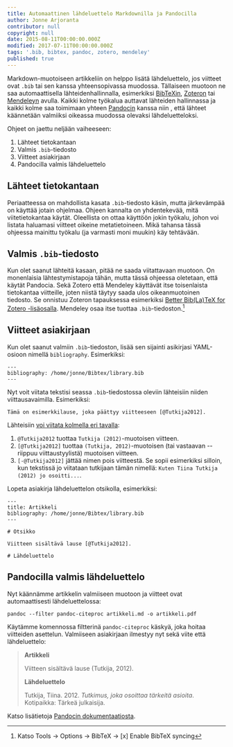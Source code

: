 ```yaml
---
title: Automaattinen lähdeluettelo Markdownilla ja Pandocilla
author: Jonne Arjoranta
contributor: null
copyright: null
date: 2015-08-11T00:00:00.000Z
modified: 2017-07-11T00:00:00.000Z
tags: '.bib, bibtex, pandoc, zotero, mendeley'
published: true
---
```


Markdown-muotoiseen artikkeliin on helppo lisätä lähdeluettelo, jos viitteet ovat `.bib` tai sen kanssa yhteensopivassa muodossa. Tällaiseen muotoon ne saa automaattisella lähteidenhallinnalla, esimerkiksi [BibTeXin](http://www.bibtex.org/), [Zoteron](https://www.zotero.org/) tai [Mendeleyn](https://www.mendeley.com/) avulla. Kaikki kolme työkalua auttavat lähteiden hallinnassa ja kaikki kolme saa toimimaan yhteen [Pandocin](http://pandoc.org/) kanssa niin , että lähteet käännetään valmiiksi oikeassa muodossa olevaksi lähdeluetteloksi.

Ohjeet on jaettu neljään vaiheeseen:

1. Lähteet tietokantaan
2. Valmis `.bib`-tiedosto
3. Viitteet asiakirjaan
4. Pandocilla valmis lähdeluettelo

## Lähteet tietokantaan

Periaatteessa on mahdollista kasata `.bib`-tiedosto käsin, mutta järkevämpää on käyttää jotain ohjelmaa. Ohjeen kannalta on yhdentekevää, mitä viitetietokantaa käytät. Oleellista on ottaa käyttöön jokin työkalu, johon voi listata haluamasi viitteet oikeine metatietoineen. Mikä tahansa tässä ohjeessa mainittu työkalu (ja varmasti moni muukin) käy tehtävään.

## Valmis `.bib`-tiedosto

Kun olet saanut lähteitä kasaan, pitää ne saada viitattavaan muotoon. On monenlaisia lähtestymistapoja tähän, mutta tässä ohjeessa oletetaan, että käytät Pandocia. Sekä Zotero että Mendeley käyttävät itse toisenlaista tietokantaa viitteille, joten niistä täytyy saada ulos oikeanmuotoinen tiedosto. Se onnistuu Zoteron tapauksessa esimerkiksi [Better Bib(La)TeX for Zotero -lisäosalla](https://github.com/retorquere/zotero-better-bibtex). Mendeley osaa itse tuottaa `.bib`-tiedoston.[^mendeleybib]

[^mendeleybib]: Katso Tools -> Options -> BibTeX -> [x] Enable BibTeX syncing

## Viitteet asiakirjaan

Kun olet saanut valmiin `.bib`-tiedoston, lisää sen sijainti asikirjasi YAML-osioon nimellä `bibliography`. Esimerkiksi:

~~~~~~~~
---
bibliography: /home/jonne/Bibtex/library.bib
---
~~~~~~~~

Nyt voit viitata tekstisi seassa `.bib`-tiedostossa oleviin lähteisiin niiden viittausavaimilla. Esimerkiksi:

~~~~~~~~
Tämä on esimerkkilause, joka päättyy viitteeseen [@Tutkija2012].
~~~~~~~~

Lähteisiin [voi viitata kolmella eri tavalla](http://pandoc.org/README.html#citations):

1. `@Tutkija2012` tuottaa `Tutkija (2012)`-muotoisen viitteen.
2. `[@Tutkija2012]` tuottaa `(Tutkija, 2012)`-muotoisen (tai vastaavan -- riippuu viittaustyylistä) muotoisen viitteen.
3. `[-@Tutkija2012]` jättää nimen pois viitteestä. Se sopii esimerkiksi silloin, kun tekstissä jo viitataan tutkijaan tämän nimellä: `Kuten Tiina Tutkija (2012) jo osoitti...`.

Lopeta asiakirja lähdeluettelon otsikolla, esimerkiksi:

~~~~~~~~
---
title: Artikkeli
bibliography: /home/jonne/Bibtex/library.bib
---

# Otsikko

Viitteen sisältävä lause [@Tutkija2012].

# Lähdeluettelo
~~~~~~~~

## Pandocilla valmis lähdeluettelo

Nyt käännämme artikkelin valmiiseen muotoon ja viitteet ovat automaattisesti lähdeluettelossa:

`pandoc --filter pandoc-citeproc artikkeli.md -o artikkeli.pdf`

Käytämme komennossa filtterinä `pandoc-citeproc` käskyä, joka hoitaa viitteiden asettelun. Valmiiseen asiakirjaan ilmestyy nyt sekä viite että lähdeluettelo:

> **Artikkeli**
>
> Viitteen sisältävä lause (Tutkija, 2012).
>
> **Lähdeluettelo**
>
> Tutkija, Tiina. 2012. *Tutkimus, joka osoittaa tärkeitä asioita*. Kotipaikka: Tärkeä julkaisija.

Katso lisätietoja [Pandocin dokumentaatiosta](http://pandoc.org/README.html#citations).
